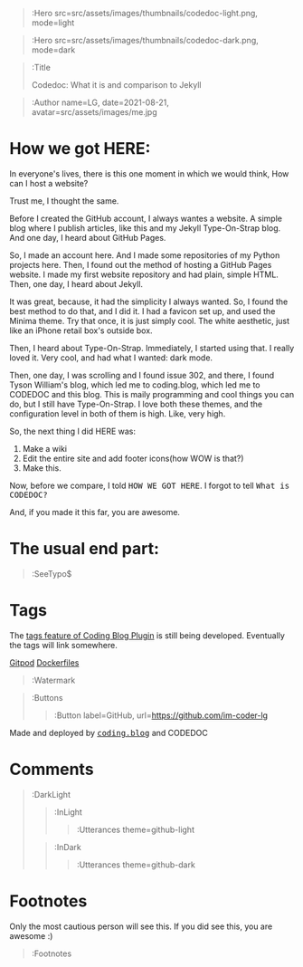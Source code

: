 > :Hero src=src/assets/images/thumbnails/codedoc-light.png,
>       mode=light

> :Hero src=src/assets/images/thumbnails/codedoc-dark.png,
>       mode=dark

> :Title
>
> Codedoc: What it is and comparison to Jekyll

> :Author name=LG,
>         date=2021-08-21,
>         avatar=src/assets/images/me.jpg

# How we got HERE:

In everyone's lives, there is this one moment in which we would think, How can I host a website?

Trust me, I thought the same.

Before I created the GitHub account, I always wantes a website. A simple blog where I publish articles, like this and my Jekyll Type-On-Strap blog. And one day, I heard about GitHub Pages. 

So, I made an account here. And I made some repositories of my Python projects here. Then, I found out the method of hosting a GitHub Pages website. I made my first website repository and had plain, simple HTML. Then, one day, I heard about Jekyll.

It was great, because, it had the simplicity I always wanted. So, I found the best method to do that, and I did it. I had a favicon set up, and used the Minima theme. Try that once, it is just simply cool. The white aesthetic, just like an iPhone retail box's outside box.

Then, I heard about Type-On-Strap. Immediately, I started using that. I really loved it. Very cool, and had what I wanted: dark mode. 

Then, one day, I was scrolling and I found issue 302, and there, I found Tyson William's blog, which led me to coding.blog, which led me to CODEDOC and this blog. This is maily programming and cool things you can do, but I still have Type-On-Strap. I love both these themes, and the configuration level in both of them is high. Like, very high.

So, the next thing I did HERE was:

1. Make a wiki
2. Edit the entire site and add footer icons(how WOW is that?)
3. Make this.

Now, before we compare, I told <kbd>HOW WE GOT HERE</kbd>. I forgot to tell <kbd>What is CODEDOC?</kbd>

<!--First Revision-->

And, if you made it this far, you are awesome.
# The usual end part:

> :SeeTypo$

# Tags

The [tags feature of Coding Blog Plugin](https://connect-platform.github.io/coding-blog-plugin/tags) is still being developed.  Eventually the tags will link somewhere.

[Gitpod](:Tag) [Dockerfiles](:Tag)

> :Watermark

> :Buttons
> > :Button label=GitHub, url=https://github.com/im-coder-lg
>
<!-- > > :Button icon=true, label=code, url=https://gist.github.com/coder-lg/f82b7337ac76ed6d70c2bd8e8dd7600d -->

Made and deployed by [<kbd>coding.blog</kbd>](https://coding.blog/) and CODEDOC
# Comments

> :DarkLight
> > :InLight
> >
> > > :Utterances theme=github-light
>
> > :InDark
> >
> > > :Utterances theme=github-dark


# Footnotes

Only the most cautious person will see this. If you did see this, you are awesome :)

> :Footnotes
<!--Done during the first revision-->